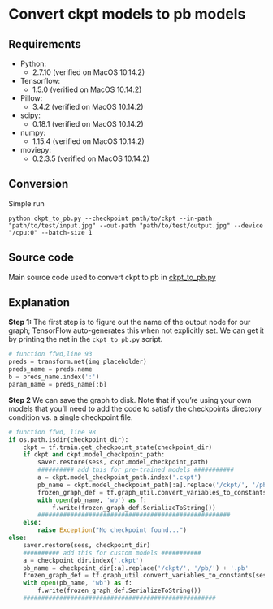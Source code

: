 # Convert ckpt models to pb models

## Requirements

* Python:
   * 2.7.10 (verified on MacOS 10.14.2)
* Tensorflow: 
   * 1.5.0 (verified on MacOS 10.14.2)
* Pillow:
   * 3.4.2 (verified on MacOS 10.14.2)
* scipy:
   * 0.18.1 (verified on MacOS 10.14.2)
* numpy:
   * 1.15.4 (verified on MacOS 10.14.2)
* moviepy:
   * 0.2.3.5 (verified on MacOS 10.14.2)

## Conversion

Simple run
```
python ckpt_to_pb.py --checkpoint path/to/ckpt --in-path "path/to/test/input.jpg" --out-path "path/to/test/output.jpg" --device "/cpu:0" --batch-size 1
```

## Source code

Main source code used to convert ckpt to pb in [ckpt_to_pb.py](./ckpt_to_pb.py)

## Explanation

**Step 1:** The first step is to figure out the name of the output node for our graph; TensorFlow auto-generates this when not explicitly set. We can get it by printing the net in the `ckpt_to_pb.py` script.
```python
# function ffwd,line 93
preds = transform.net(img_placeholder)
preds_name = preds.name
b = preds_name.index(':')
param_name = preds_name[:b]
```

**Step 2** We can save the graph to disk. Note that if you’re using your own models that you’ll need to add the code to satisfy the checkpoints directory condition vs. a single checkpoint file.
```python
# function ffwd, line 98
if os.path.isdir(checkpoint_dir):
    ckpt = tf.train.get_checkpoint_state(checkpoint_dir)
    if ckpt and ckpt.model_checkpoint_path:
        saver.restore(sess, ckpt.model_checkpoint_path)
        ########## add this for pre-trained models ###########
        a = ckpt.model_checkpoint_path.index('.ckpt')
        pb_name = ckpt.model_checkpoint_path[:a].replace('/ckpt/', '/pb/') + '.pb'
        frozen_graph_def = tf.graph_util.convert_variables_to_constants(sess,sess.graph_def,[param_name])
        with open(pb_name, 'wb') as f:
            f.write(frozen_graph_def.SerializeToString())
        #####################################################
    else:
        raise Exception("No checkpoint found...")
else:
    saver.restore(sess, checkpoint_dir)
    ########## add this for custom models ###########
    a = checkpoint_dir.index('.ckpt')
    pb_name = checkpoint_dir[:a].replace('/ckpt/', '/pb/') + '.pb'
    frozen_graph_def = tf.graph_util.convert_variables_to_constants(sess,sess.graph_def,[param_name])
    with open(pb_name, 'wb') as f:
        f.write(frozen_graph_def.SerializeToString())
    #####################################################
```

